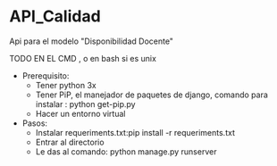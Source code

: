 # API_Calidad
Api para el modelo "Disponibilidad Docente"

TODO EN EL CMD , o en bash si es unix 
* Prerequisito:
  - Tener python 3x
  - Tener PiP, el manejador de paquetes de django, comando para instalar : python get-pip.py
  - Hacer un entorno virtual 
* Pasos: 
  - Instalar requeriments.txt:pip install -r requeriments.txt 
  - Entrar al directorio
  - Le das al comando: python manage.py runserver
